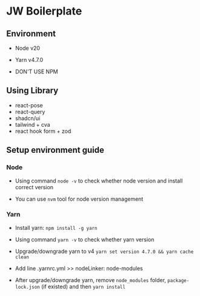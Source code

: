 # JW Boilerplate

## Environment

-   Node v20

-   Yarn v4.7.0

-   DON'T USE NPM

## Using Library

-   react-pose
-   react-query
-   shadcn/ui
-   tailwind + cva
-   react hook form + zod

## Setup environment guide

### Node

-   Using command `node -v` to check whether node version and install correct version

-   You can use `nvm` tool for node version management

### Yarn

-   Install yarn: `npm install -g yarn`

-   Using command `yarn -v` to check whether yarn version

-   Upgrade/downgrade yarn to v4 `yarn set version 4.7.0 && yarn cache clean`

-   Add line .yarnrc.yml >> nodeLinker: node-modules 

-   After upgrade/downgrade yarn, remove `node_modules` folder, `package-lock.json` (if existed) and then `yarn install`